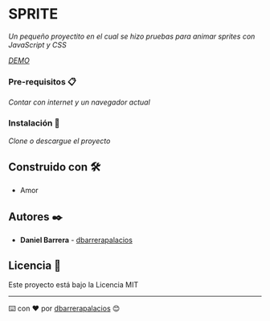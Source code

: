 # SPRITE
_Un pequeño proyectito en el cual se hizo pruebas para animar sprites con JavaScript y CSS_

_[DEMO](https://dbarrerapalacios.github.io/animacion-sprite-pruebas/)_

### Pre-requisitos 📋

_Contar con internet y un navegador actual_


### Instalación 🔧

_Clone o descargue el proyecto_

## Construido con 🛠️

* Amor

## Autores ✒️

* **Daniel Barrera** - [dbarrerapalacios](https://github.com/dbarrerapalacios)

## Licencia 📄

Este proyecto está bajo la Licencia MIT


---
⌨️ con ❤️ por [dbarrerapalacios](https://github.com/dbarrerapalacios) 😊
